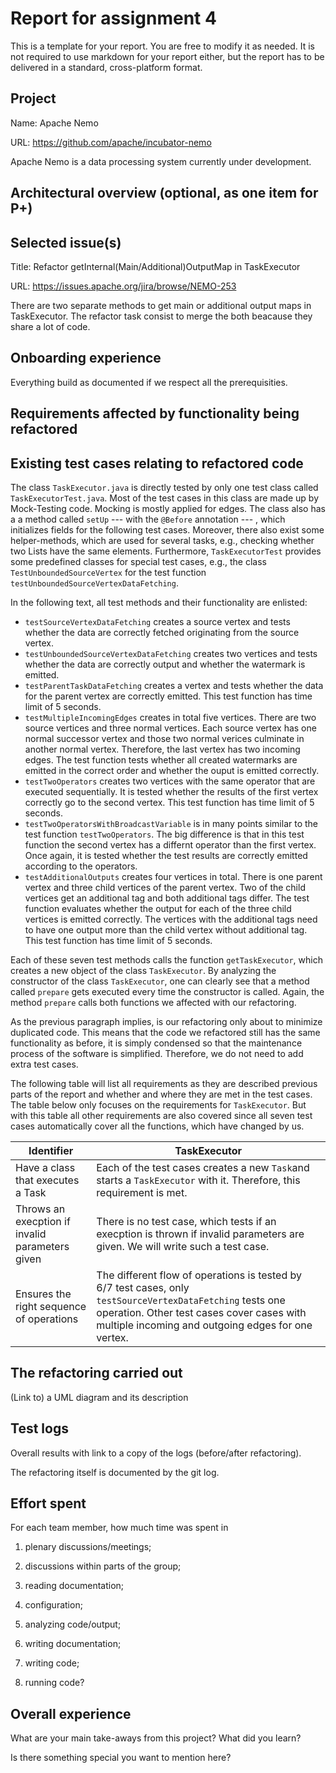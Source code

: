 # Report for assignment 4

This is a template for your report. You are free to modify it as needed.
It is not required to use markdown for your report either, but the report
has to be delivered in a standard, cross-platform format.

## Project

Name: Apache Nemo

URL: https://github.com/apache/incubator-nemo

Apache Nemo is a data processing system currently under development.

## Architectural overview (optional, as one item for P+)

## Selected issue(s)

Title: Refactor getInternal(Main/Additional)OutputMap in TaskExecutor

URL: https://issues.apache.org/jira/browse/NEMO-253

There are two separate methods to get main or additional output maps in TaskExecutor. The refactor task consist to merge the both beacause they share a lot of code.

## Onboarding experience

Everything build as documented if we respect all the prerequisities.
    

## Requirements affected by functionality being refactored

## Existing test cases relating to refactored code

The class `TaskExecutor.java` is directly tested by only one test class called `TaskExecutorTest.java`. Most of the test cases in this class are made up by Mock-Testing code. Mocking is mostly applied for edges. The class also has a a method called `setUp` --- with the `@Before` annotation --- , which initializes fields for the following test cases. Moreover, there also exist some helper-methods,  which are used for several tasks, e.g., checking whether two Lists have the same elements. Furthermore, `TaskExecutorTest` provides some predefined classes for special test cases, e.g., the class `TestUnboundedSourceVertex` for the test function `testUnboundedSourceVertexDataFetching`.

In the following text, all test methods and their functionality are enlisted:

* `testSourceVertexDataFetching` creates a source vertex and tests whether the data are correctly fetched originating from the source vertex.
* `testUnboundedSourceVertexDataFetching` creates two vertices and tests whether the data are correctly output and whether the watermark is emitted.
* `testParentTaskDataFetching` creates a vertex and tests whether the data for the parent vertex are correctly emitted. This test function has time limit of 5 seconds.
* `testMultipleIncomingEdges` creates in total five vertices. There are two source vertices and three normal vertices. Each source vertex has one normal successor vertex and those two normal verices culminate in another normal vertex. Therefore, the last vertex has two incoming edges. The test function tests whether all created watermarks are emitted in the correct order and whether the ouput is emitted correctly.
* `testTwoOperators` creates two vertices with the same operator that are executed sequentially. It is tested whether the results of the first vertex correctly go to the second vertex. This test function has time limit of 5 seconds.
* `testTwoOperatorsWithBroadcastVariable` is in many points similar to the test function `testTwoOperators`. The big difference is that in this test function the second vertex has a differnt operator than the first vertex. Once again, it is tested whether the test results are correctly emitted according to the operators.
* `testAdditionalOutputs` creates four vertices in total. There is one parent vertex and three child vertices of the parent vertex. Two of the child vertices get an additional tag and both additional tags differ. The test function evaluates whether the output for each of the three child vertices is emitted correctly. The vertices with the additional tags need to have one output more than the child vertex without additional tag. This test function has time limit of 5 seconds.

Each of these seven test methods calls the function `getTaskExecutor`, which creates a new object of the class `TaskExecutor`. By analyzing the constructor of the class `TaskExecutor`, one can clearly see that a method called `prepare` gets executed every time the constructor is called. Again, the method `prepare` calls both functions we affected with our refactoring.

As the previous paragraph implies, is our refactoring only about to minimize duplicated code. This means that the code we refactored still has the same functionality as before, it is simply condensed so that the maintenance process of the software is simplified. Therefore, we do not need to add extra test cases.

The following table will list all requirements as they are described previous parts of the report and whether and where they are met in the test cases. The table below only focuses on the requirements for `TaskExecutor`. But with this table all other requirements are also covered since all seven test cases automatically cover all the functions, which have changed by us.

| Identifier                                    | TaskExecutor |
|-----------------------------------------------|--------------|
| Have a class that executes a Task | Each of the test cases creates a new `Task`and starts a `TaskExecutor` with it. Therefore, this requirement is met.|
| Throws an execption if invalid parameters given | There is no test case, which tests if an execption is thrown if invalid parameters are given. We will write such a test case.|
| Ensures the right sequence of operations | The different flow of operations is tested by 6/7 test cases, only  `testSourceVertexDataFetching` tests one operation. Other test cases cover cases with multiple incoming and outgoing edges for one vertex.|




## The refactoring carried out

(Link to) a UML diagram and its description

## Test logs

Overall results with link to a copy of the logs (before/after refactoring).

The refactoring itself is documented by the git log.

## Effort spent

For each team member, how much time was spent in

1. plenary discussions/meetings;

2. discussions within parts of the group;

3. reading documentation;

4. configuration;

5. analyzing code/output;

6. writing documentation;

7. writing code;

8. running code?

## Overall experience

What are your main take-aways from this project? What did you learn?

Is there something special you want to mention here?
